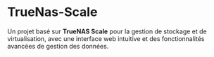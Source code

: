 # TrueNas-Scale
Un projet basé sur **TrueNAS Scale** pour la gestion de stockage et de virtualisation, avec une interface web intuitive et des fonctionnalités avancées de gestion des données.

